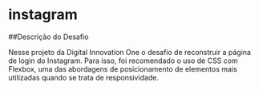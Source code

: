 # instagram
##Descrição do Desafio

Nesse projeto da Digital Innovation One o desafio de reconstruir a página de login do Instagram. Para isso, foi recomendado o uso de CSS com Flexbox, uma das abordagens de posicionamento de elementos mais utilizadas quando se trata de responsividade.
